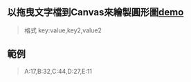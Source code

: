 ## 以拖曳文字檔到Canvas來繪製圓形圖[demo](https://laijunbin.github.io/WebExercise/skill11-circleChart/chart.html)
>格式 key:value,key2,value2
## 範例
>A:17,B:32,C:44,D:27,E:11